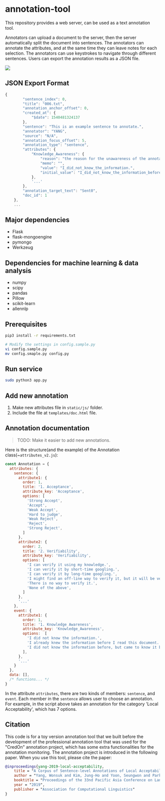 # annotation-tool

This repository provides a web server, can be used as a text annotation tool.

Annotators can upload a document to the server, then the server automatically split the document into sentences. The annotators can annotate the attributes, and at the same time they can leave notes for each selection. The annotators can use keystrokes to navigate through different sentences. Users can export the annotation results as a JSON file.

<img src="https://github.com/nlpcl-lab/annotation-tool/blob/master/static/img/screenshot.png">


## JSON Export Format

```javascript
{
        "sentence_index": 0, 
        "title": "006.txt", 
        "annotation_anchor_offset": 0, 
        "created_at": {
            "$date": 1540481324137
        }, 
        "sentence": "This is an example sentence to annotate.", 
        "annotator": "YANG", 
        "source": "N/A", 
        "annotation_focus_offset": 5, 
        "annotation_type": "sentence", 
        "attributes": {
            "Knowledge_Awareness": {
                "reason": "the reason for the unawareness of the annotator can be written here.", 
                "memo": "", 
                "value": "I_did_not_know_the_information.", 
                "initial_value": "I_did_not_know_the_information_before,_but_came_to_know_it_by_reading_the_previous_sentences."
            }, 
            '...'
        }, 
        "annotation_target_text": "Sent0", 
        "doc_id": 1
    },
    ...
```

## Major dependencies

- Flask
- flask-mongoengine
- pymongo
- Werkzeug

## Dependencies for machine learning & data analysis

- numpy
- scipy
- pandas
- Pillow
- scikit-learn
- allennlp

## Prerequisites

```bash
pip3 install -r requirements.txt

# Modify the settings in config.sample.py
vi config.sample.py
mv config.smaple.py config.py
```

## Run service

```bash
sudo python3 app.py
```

## Add new annotation

1. Make new attributes file in `static/js/` folder.
2. Include the file at `templates/doc.html` file.

## Annotation documentation

> TODO: Make it easier to add new annotations.

Here is the structure(and the example) of the Annotation class(~`attributes_v2.js`):

```javascript
const Annotation = {
  attributes: {
    sentence: {
      attribute1: {
        order: 1,
        title: '1. Acceptance',
        attribute_key: 'Acceptance',
        options: [
          'Strong Accept',
          'Accept',
          'Weak Accept',
          'Hard to judge',
          'Weak Reject',
          'Reject',
          'Strong Reject',
        ]
      },
      attribute2: {
        order: 2,
        title: '2. Verifiability',
        attribute_key: 'Verifiability',
        options: [
          'I can verify it using my knowledge.',
          'I can verify it by short-time googling.',
          'I can verify it by long-time googling.',
          'I might find an off-line way to verify it, but it will be very hard.',
          'There is no way to verify it.',
          'None of the above',
        ]
      },
      '...'
    },
    event: {
      attribute1: {
        order: 1,
        title: '1. Knowledge Awareness',
        attribute_key: 'Knowledge_Awareness',
        options:  [
          'I did not know the information.',
          'I already knew the information before I read this document.',
          'I did not know the information before, but came to know it by reading the previous sentences.',
        ],
      },
      '...'
    }
  },
  data: [],
  /* functions... */
}
```

In the attribute `attributes`, there are two kinds of members: `sentence`, and `event`.
Each member in the `sentence` allows user to choose an annotation. For example, in the script above takes an annotation for the category 'Local Acceptability', which has 7 options.

## Citation
This code is for a toy version annotation tool that we built before the development of the professional annotation tool that was used for the "CredOn" annotation project, which has some extra functionalities for the annotation monitoring. The annotation project is introduced in the following paper. When you use this tool, please cite the paper:

```bibtex
@inproceedings{yang-2019-local-acceptability,
    title = "A Corpus of Sentence-level Annotations of Local Acceptability with Reasons",
    author = "Yang, Wonsuk and Kim, Jung-Ho and Yoon, Seungwon and Park, Chaehun Park, Jong C.",
    booktitle = "Proceedings of the 33nd Pacific Asia Conference on Language, Information and Computation",
    year = "2019",
    publisher = "Association for Computational Linguistics"
}
```
